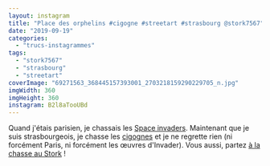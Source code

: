 ```yaml
---
layout: instagram
title: "Place des orphelins #cigogne #streetart #strasbourg @stork7567"
date: "2019-09-19"
categories: 
  - "trucs-instagrammes"
tags: 
  - "stork7567"
  - "strasbourg"
  - "streetart"
coverImage: "69271563_368445157393001_2703218159290229705_n.jpg"
imgWidth: 360
imgHeight: 360
instagram: B2l8aTooUBd
---
```


Quand j'étais parisien, je chassais les [Space invaders](http://sitofotos.6x8.org/index.php?/category/2). Maintenant que je suis strasbourgeois, je chasse les [cigognes](https://www.6x8.org/tag/stork7567/) et je ne regrette rien (ni forcément Paris, ni forcément les œuvres d'Invader). Vous aussi, partez [à la chasse au Stork](https://www.6x8.org/2019/11/a-la-chasse-au-stork/) !
